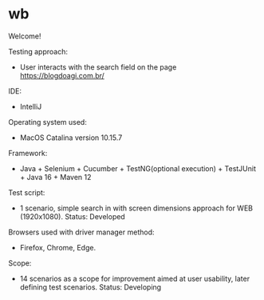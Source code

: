 # wb

Welcome!

Testing approach: 
- User interacts with the search field on the page https://blogdoagi.com.br/

IDE:
- IntelliJ

Operating system used:
- MacOS Catalina version 10.15.7

Framework: 
- Java + Selenium + Cucumber + TestNG(optional execution) + TestJUnit + Java 16 + Maven 12

Test script:
- 1 scenario, simple search in with screen dimensions approach for WEB (1920x1080).
Status: Developed

Browsers used with driver manager method:
- Firefox, Chrome, Edge.

Scope:
- 14 scenarios as a scope for improvement aimed at user usability, later defining test scenarios.
Status: Developing
